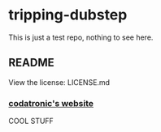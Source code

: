 tripping-dubstep
================

This is just a test repo, nothing to see here.


README
--------

View the license: LICENSE.md

### [codatronic's website](http://codatronic.github.io)

COOL STUFF
